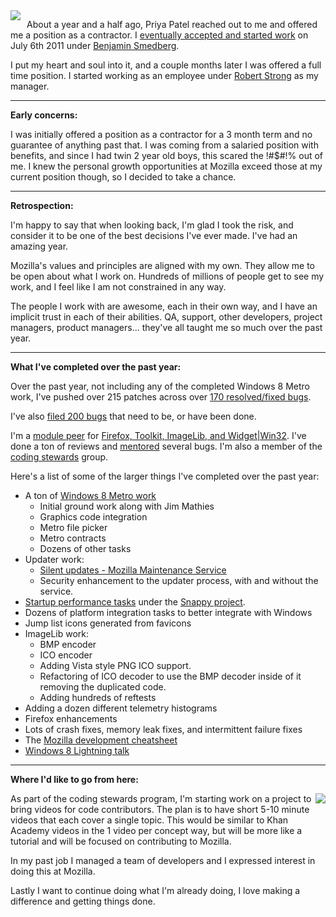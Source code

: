 <img src='http://www.brianbondy.com/static/img/blogpost_118/firefox-logo.png' style='float:left;padding-right:10px'> 

About a year and a half ago, Priya Patel reached out to me and offered me a position as a contractor.  I [eventually accepted and started work][118] on July 6th 2011 under [Benjamin Smedberg][6].  

I put my heart and soul into it, and a couple months later I was offered a full time position. I started working as an employee under [Robert Strong][7] as my manager.

---

**Early concerns:**

I was initially offered a position as a contractor for a 3 month term and no guarantee of anything past that. I was coming from a salaried position with benefits, and since I had twin 2 year old boys, this scared the !#$#!% out of me.  I knew the personal growth opportunities at Mozilla exceed those at my current position though, so I decided to take a chance.  

---

**Retrospection:**

I'm happy to say that when looking back, I'm glad I took the risk, and consider it to be one of the best decisions I've ever made.  I've had an amazing year.

Mozilla's values and principles are aligned with my own.  They allow me to be open about what I work on.  Hundreds of millions of people get to see my work, and I feel like I am not constrained in any way.  

The people I work with are awesome, each in their own way, and I have an implicit trust in each of their abilities.  QA, support, other developers, project managers, product managers... they've all taught me so much over the past year.

---

**What I've completed over the past year:**

Over the past year, not including any of the completed Windows 8 Metro work, I've pushed over 215 patches across over [170 resolved/fixed bugs][2].

I've also [filed 200 bugs][200bugs] that need to be, or have been done.

I'm a [module peer][3] for [Firefox, Toolkit, ImageLib, and Widget|Win32][4].  I've done a ton of reviews and [mentored][5] several bugs.  I'm also a member of the [coding stewards][10] group. 

Here's a list of some of the larger things I've completed over the past year:

- A ton of [Windows 8 Metro work][win8work]
    - Initial ground work along with Jim Mathies
    - Graphics code integration
    - Metro file picker
    - Metro contracts
    - Dozens of other tasks
- Updater work:
    - [Silent updates - Mozilla Maintenance Service][125]
    - Security enhancement to the updater process, with and without the service.
- [Startup performance tasks][127] under the [Snappy project][8].
- Dozens of platform integration tasks to better integrate with Windows
- Jump list icons generated from favicons
- ImageLib work:
    - BMP encoder
    - ICO encoder
    - Adding Vista style PNG ICO support.
    - Refactoring of ICO decoder to use the BMP decoder inside of it removing the duplicated code.
    - Adding hundreds of reftests
- Adding a dozen different telemetry histograms
- Firefox enhancements
- Lots of crash fixes, memory leak fixes, and intermittent failure fixes
- The [Mozilla development cheatsheet][11]
- [Windows 8 Lightning talk][137]

---

**Where I'd like to go from here:**

<img src='/static/img/blogpost_118/mozilla-logo.png' style='float:right;padding-left:2px;'>

As part of the coding stewards program, I'm starting work on a project to bring videos for code contributors.  The plan is to have short 5-10 minute videos that each cover a single topic.  This would be similar to Khan Academy videos in the 1 video per concept way, but will be more like a tutorial and will be focused on contributing to Mozilla. 
 
In my past job I managed a team of developers and I expressed interest in doing this at Mozilla.

Lastly I want to continue doing what I'm already doing, I love making a difference and getting things done.

[1]: https://wiki.mozilla.org/Modules/All
[2]: http://goo.gl/XsQbB
[3]: https://wiki.mozilla.org/Modules
[4]: https://wiki.mozilla.org/Modules/All
[5]: http://www.joshmatthews.net/deck.js/mentor/
[6]: http://benjamin.smedbergs.us
[7]: http://blog.mozilla.org/rstrong/
[8]: https://wiki.mozilla.org/Performance/Snappy
[10]: https://wiki.mozilla.org/Stewards/Coding
[11]: http://www.brianbondy.com/mozilla/cheatsheet/

[118]: http://www.brianbondy.com/blog/id/118/
[127]: http://www.brianbondy.com/blog/id/127/
[125]: http://www.brianbondy.com/blog/id/125/
[137]: http://www.brianbondy.com/blog/id/137/
[win8work]: http://www.brianbondy.com/blog/tagged/status-report/
[200bugs]: http://goo.gl/K3X9o
